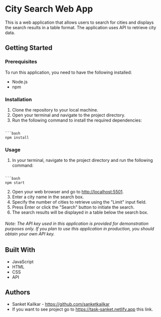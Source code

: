 # City Search Web App

This is a web application that allows users to search for cities and displays the search results in a table format. The application uses API to retrieve city data.

## Getting Started

### Prerequisites

To run this application, you need to have the following installed:

- Node.js
- npm

### Installation

1. Clone the repository to your local machine.
2. Open your terminal and navigate to the project directory.
3. Run the following command to install the required dependencies:

<code>
```bash
npm install
</code>

### Usage

1. In your terminal, navigate to the project directory and run the following command:

<code>
```bash
npm start
</code>

2. Open your web browser and go to <http://localhost:5501>.
3. Enter a city name in the search box.
4. Specify the number of cities to retrieve using the "Limit" input field.
5. Press Enter or click the "Search" button to initiate the search.
6. The search results will be displayed in a table below the search box.

###### Note: The API key used in this application is provided for demonstration purposes only. If you plan to use this application in production, you should obtain your own API key.

## Built With

- JavaScript
- HTML
- CSS
- API

## Authors

- Sanket Kailkar - <https://github.com/sanketkailkar>
- If you want to see project go to <https://task-sanket.netlify.app> this link.

